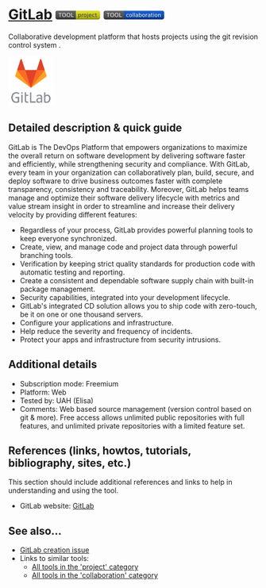 # [GitLab](https://gitlab.com/ )  [<img src="images/project.png" align="bottom">](https://github.com/e-CLOSE/Toolbox/issues?q=label%3A01_TOOL+label%3Aproject) [<img src="images/collaboration.png" align="bottom">](https://github.com/e-CLOSE/Toolbox/issues?q=label%3A01_TOOL+label%3Acollaboration)

Collaborative development platform that hosts projects using the git revision control system .

[<img src="images/GitLab.png" align="bottom" height="100" alt="GitLab logo">](https://github.com/e-CLOSE/Toolbox/blob/main/Tools/GitLab.md)

## Detailed description & quick guide


GitLab is The DevOps Platform that empowers organizations to maximize the overall return on software development by delivering software faster and efficiently, while strengthening security and compliance. With GitLab, every team in your organization can collaboratively plan, build, secure, and deploy software to drive business outcomes faster with complete transparency, consistency and traceability. Moreover, GitLab helps teams manage and optimize their software delivery lifecycle with metrics and value stream insight in order to streamline and increase their delivery velocity by providing different features:

- Regardless of your process, GitLab provides powerful planning tools to keep everyone synchronized.
- Create, view, and manage code and project data through powerful branching tools.
- Verification by keeping strict quality standards for production code with automatic testing and reporting.
- Create a consistent and dependable software supply chain with built-in package management.
- Security capabilities, integrated into your development lifecycle.
- GitLab's integrated CD solution allows you to ship code with zero-touch, be it on one or one thousand servers.
- Configure your applications and infrastructure.
- Help reduce the severity and frequency of incidents.
- Protect your apps and infrastructure from security intrusions.



## Additional details

- Subscription mode: Freemium
- Platform: Web
- Tested by: UAH (Elisa)
- Comments: Web based source management (version control based on git & more). Free access allows unlimited public repositories with full features, and unlimited private repositories with a limited feature set.


## References (links, howtos, tutorials, bibliography, sites, etc.)

This section should include additional references and links to help in
understanding and using the tool.

- GitLab website: [GitLab](https://gitlab.com/ )


## See also...

- [GitLab creation issue](https://github.com/e-CLOSE/Toolbox/issues/142)
- Links to similar tools:
  - [All tools in the 'project' category](https://github.com/e-CLOSE/Toolbox/issues?q=label%3A01_TOOL+label%3Aproject)
  - [All tools in the 'collaboration' category](https://github.com/e-CLOSE/Toolbox/issues?q=label%3A01_TOOL+label%3Acollaboration)
